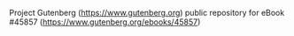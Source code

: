 Project Gutenberg (https://www.gutenberg.org) public repository for eBook #45857 (https://www.gutenberg.org/ebooks/45857)
